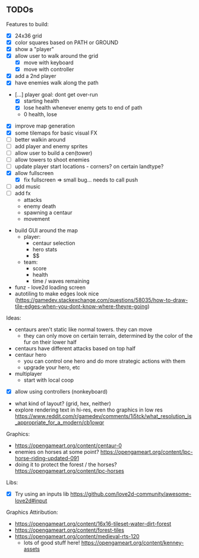 ## TODOs

Features to build:
- [x] 24x36 grid
- [x] color squares based on PATH or GROUND
- [x] show a "player"
- [x] allow user to walk around the grid
  - [x] move with keyboard
  - [x] move with controller
- [x] add a 2nd player
- [x] have enemies walk along the path
- [...] player goal: dont get over-run
    - [x] starting health
    - [x] lose health whenever enemy gets to end of path
    - 0 health, lose
- [x] improve map generation
- [x] some tilemaps for basic visual FX
- [ ] better walkin around
- [ ] add player and enemy sprites
- [ ] allow user to build a cen(tower)
- [ ] allow towers to shoot enemies
- [ ] update player start locations - corners? on certain landtype?
- [x] allow fullscreen
    - [x] fix fullscreen => small bug... needs to call push
- [ ] add music
- [ ] add fx 
    - attacks
    - enemy death
    - spawning a centaur
    - movement
- build GUI around the map
    - player:
        - centaur selection
        - hero stats
        - $$ 
    - team:
        - score
        - health
        - time / waves remaining
- funz - love2d loading screen
- autotiling to make edges look nice (https://gamedev.stackexchange.com/questions/58035/how-to-draw-tile-edges-when-you-dont-know-where-theyre-going)

Ideas:
- centaurs aren't static like normal towers. they can move
    - they can only move on certain terrain, determined by the color of the fur on their lower half
- centaurs have different attacks based on top half
- centaur hero
    - you can control one hero and do more strategic actions with them
    - upgrade your hero, etc
- multiplayer
    - start with local coop
- [x] allow using controllers (nonkeyboard)
- what kind of layout? (grid, hex, neither)
- explore rendering text in hi-res, even tho graphics in low res https://www.reddit.com/r/gamedev/comments/1i5tck/what_resolution_is_appropriate_for_a_modern/cb1owqr

Graphics:
- https://opengameart.org/content/centaur-0
- enemies on horses at some point? https://opengameart.org/content/lpc-horse-riding-updated-091
- doing it to protect the forest / the horses? https://opengameart.org/content/lpc-horses


Libs:
- [x] Try using an inputs lib https://github.com/love2d-community/awesome-love2d#input


Graphics Attiribution:
- https://opengameart.org/content/16x16-tileset-water-dirt-forest
- https://opengameart.org/content/forest-tiles
- https://opengameart.org/content/medieval-rts-120
    - lots of good stuff here! https://opengameart.org/content/kenney-assets

